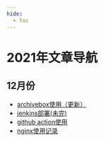 ```yaml
---
hide:
  - toc
---
```


# 2021年文章导航

## 12月份

- [archivebox使用（更新）](12/archivebox.md)
- [jenkins部署(未完)](12/jenkins.md)
- [github action使用](12/github_action.md)
- [nginx使用记录](12/nginx_record.md)